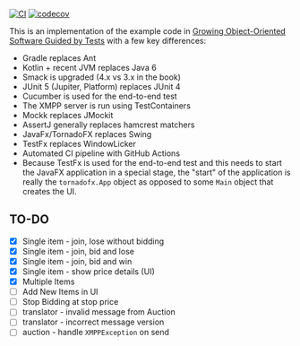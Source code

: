 [![CI](https://github.com/sargas/auction-sniper/actions/workflows/main.yml/badge.svg)](https://github.com/sargas/auction-sniper/actions/workflows/main.yml) [![codecov](https://codecov.io/gh/sargas/auction-sniper/branch/main/graph/badge.svg?token=GVDP24HXLG)](https://codecov.io/gh/sargas/auction-sniper)

This is an implementation of the example code in [Growing Object-Oriented Software Guided by Tests](http://www.growing-object-oriented-software.com/) with a few key differences:

- Gradle replaces Ant
- Kotlin + recent JVM replaces Java 6
- Smack is upgraded (4.x vs 3.x in the book)
- JUnit 5 (Jupiter, Platform) replaces JUnit 4
- Cucumber is used for the end-to-end test
- The XMPP server is run using TestContainers
- Mockk replaces JMockit
- AssertJ generally replaces hamcrest matchers
- JavaFx/TornadoFX replaces Swing
- TestFx replaces WindowLicker
- Automated CI pipeline with GitHub Actions
- Because TestFx is used for the end-to-end test and this needs to start the JavaFX application in a special stage, the "start" of the application is really the `tornadofx.App` object as opposed to some `Main` object that creates the UI.


TO-DO
-----
- [x] Single item - join, lose without bidding
- [x] Single item - join, bid and lose
- [x] Single item - join, bid and win
- [x] Single item - show price details (UI)
- [x] Multiple Items
- [ ] Add New Items in UI
- [ ] Stop Bidding at stop price
- [ ] translator - invalid message from Auction
- [ ] translator - incorrect message version
- [ ] auction - handle `XMPPException` on send
